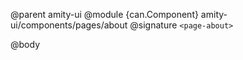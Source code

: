 @parent amity-ui
@module {can.Component} amity-ui/components/pages/about <page-about>
@signature `<page-about>`

@body

## <page-about>

